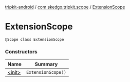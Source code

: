 [tripkit-android](../../index.md) / [com.skedgo.tripkit.scope](../index.md) / [ExtensionScope](./index.md)

# ExtensionScope

`@Scope class ExtensionScope`

### Constructors

| Name | Summary |
|---|---|
| [&lt;init&gt;](-init-.md) | `ExtensionScope()` |
